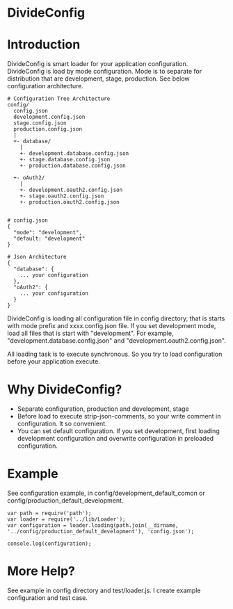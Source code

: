 DivideConfig
============

# Introduction
DivideConfig is smart loader for your application configuration. DivideConfig is load by mode 
configuration. Mode is to separate for distribution that are development, stage, production. 
See below configuration architecture.

```
# Configuration Tree Architecture
config/
  config.json
  development.config.json
  stage.config.json
  production.config.json
  |
  +- database/
    |
    +- development.database.config.json
    +- stage.database.config.json
    +- production.database.config.json
    
  +- oAuth2/
    |
    +- development.oauth2.config.json
    +- stage.oauth2.config.json
    +- production.oauth2.config.json
       
   
# config.json
{
  "mode": "development",
  "default: "development"
}

# Json Architecture
{
  "database": {
    ... your configuration
  },
  "oAuth2": {
    ... your configuration
  }
}
```

DivideConfig is loading all configuration file in config directory, that is starts with
mode prefix and xxxx.config.json file. If you set development mode, load all files that 
is start with "development". For example, "development.database.config.json" and 
"development.oauth2.config.json".

All loading task is to execute synchronous. So you try to load configuration before your
application execute.

# Why DivideConfig?
* Separate configuration, production and development, stage
* Before load to execute strip-json-comments, so your write comment in configuration. It so convenient.
* You can set default configuration. If you set development, first loading development configuration and
 overwrite configuration in preloaded configuration.
 
# Example
See configuration example, in config/development_default_comon or config/production_default_development.

```
var path = require('path');
var loader = require('../lib/Loader');
var configuration = loader.loading(path.join(__dirname, '../config/production_default_development'), 'config.json');

console.log(configuration);
```

# More Help?
See example in config directory and test/loader.js. I create example configuration and test case.